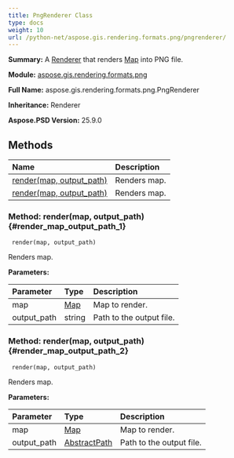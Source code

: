 ```yaml
---
title: PngRenderer Class
type: docs
weight: 10
url: /python-net/aspose.gis.rendering.formats.png/pngrenderer/
---
```


**Summary:** A [Renderer](/psd/python-net/aspose.gis.rendering/renderer/) that renders [Map](/psd/python-net/aspose.gis.rendering/map/) into PNG file.

**Module:** [aspose.gis.rendering.formats.png](/psd/python-net/aspose.gis.rendering.formats.png/)

**Full Name:** aspose.gis.rendering.formats.png.PngRenderer

**Inheritance:** Renderer

**Aspose.PSD Version:** 25.9.0

## **Methods**
| **Name** | **Description** |
| :- | :- |
| [render(map, output_path)](#render_map_output_path_1) | Renders map. |
| [render(map, output_path)](#render_map_output_path_2) | Renders map. |


### Method: render(map, output_path) {#render_map_output_path_1}


```
 render(map, output_path) 
```

Renders map.

**Parameters:**

| Parameter | Type | Description |
| :- | :- | :- |
| map | [Map](/psd/python-net/aspose.gis.rendering/map) | Map to render. |
| output_path | string | Path to the output file. |

### Method: render(map, output_path) {#render_map_output_path_2}


```
 render(map, output_path) 
```

Renders map.

**Parameters:**

| Parameter | Type | Description |
| :- | :- | :- |
| map | [Map](/psd/python-net/aspose.gis.rendering/map) | Map to render. |
| output_path | [AbstractPath](/psd/python-net/aspose.gis/abstractpath) | Path to the output file. |


